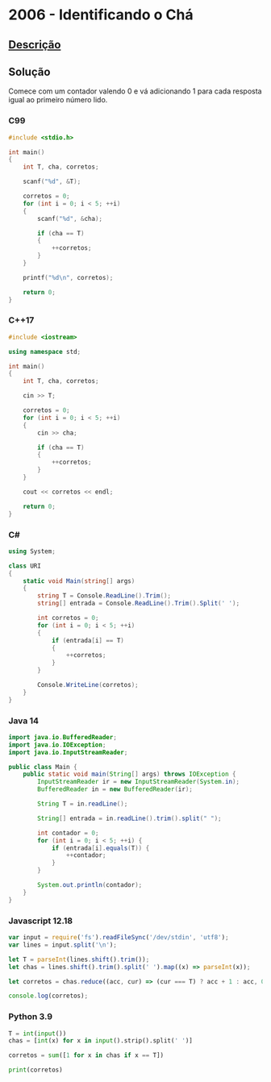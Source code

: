 # 2006 - Identificando o Chá

## [Descrição](https://www.beecrowd.com.br/judge/pt/problems/view/2006)

## Solução

Comece com um contador valendo 0 e vá adicionando 1 para cada resposta igual ao primeiro número lido.

### C99

```c
#include <stdio.h>

int main()
{
    int T, cha, corretos;

    scanf("%d", &T);

    corretos = 0;
    for (int i = 0; i < 5; ++i)
    {
        scanf("%d", &cha);

        if (cha == T)
        {
            ++corretos;
        }
    }

    printf("%d\n", corretos);

    return 0;
}
```

### C++17

```cpp
#include <iostream>

using namespace std;

int main()
{
    int T, cha, corretos;

    cin >> T;

    corretos = 0;
    for (int i = 0; i < 5; ++i)
    {
        cin >> cha;

        if (cha == T)
        {
            ++corretos;
        }
    }

    cout << corretos << endl;

    return 0;
}
```

### C#

```cs
using System;

class URI
{
    static void Main(string[] args)
    {
        string T = Console.ReadLine().Trim();
        string[] entrada = Console.ReadLine().Trim().Split(' ');

        int corretos = 0;
        for (int i = 0; i < 5; ++i)
        {
            if (entrada[i] == T)
            {
                ++corretos;
            }
        }

        Console.WriteLine(corretos);
    }
}
```

### Java 14

```java
import java.io.BufferedReader;
import java.io.IOException;
import java.io.InputStreamReader;

public class Main {
    public static void main(String[] args) throws IOException {
        InputStreamReader ir = new InputStreamReader(System.in);
        BufferedReader in = new BufferedReader(ir);

        String T = in.readLine();

        String[] entrada = in.readLine().trim().split(" ");

        int contador = 0;
        for (int i = 0; i < 5; ++i) {
            if (entrada[i].equals(T)) {
                ++contador;
            }
        }

        System.out.println(contador);
    }
}
```

### Javascript 12.18

```js
var input = require('fs').readFileSync('/dev/stdin', 'utf8');
var lines = input.split('\n');

let T = parseInt(lines.shift().trim());
let chas = lines.shift().trim().split(' ').map((x) => parseInt(x));

let corretos = chas.reduce((acc, cur) => (cur === T) ? acc + 1 : acc, 0);

console.log(corretos);
```

### Python 3.9

```py
T = int(input())
chas = [int(x) for x in input().strip().split(' ')]

corretos = sum([1 for x in chas if x == T])

print(corretos)
```